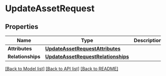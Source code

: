 # UpdateAssetRequest

## Properties
Name | Type | Description | Notes
------------ | ------------- | ------------- | -------------
**Attributes** | [**UpdateAssetRequestAttributes**](UpdateAssetRequestAttributes.md) |  | [optional] 
**Relationships** | [**UpdateAssetRequestRelationships**](UpdateAssetRequestRelationships.md) |  | [optional] 

[[Back to Model list]](../README.md#documentation-for-models) [[Back to API list]](../README.md#documentation-for-api-endpoints) [[Back to README]](../README.md)


